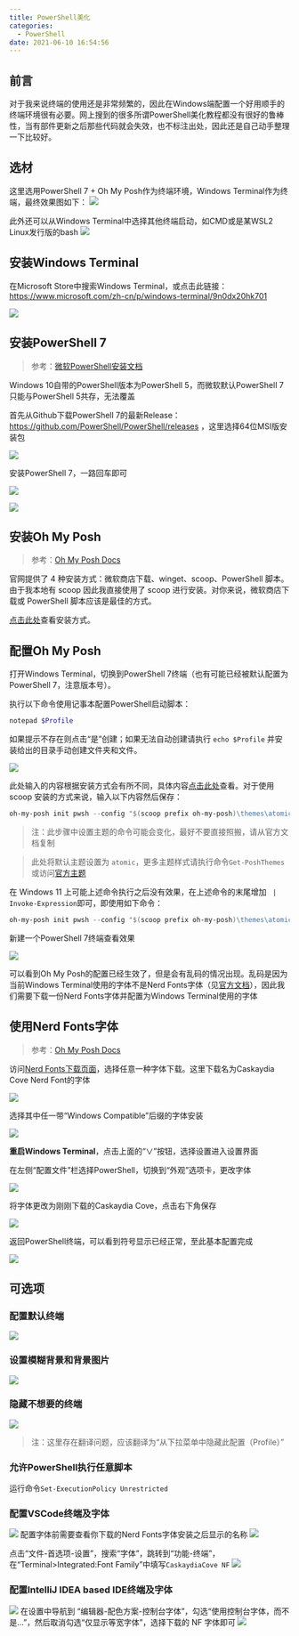 ```yaml
---
title: PowerShell美化
categories:
  - PowerShell
date: 2021-06-10 16:54:56
---
```

<script type="text/javascript" src="/js/push.js"></script>

## 前言
对于我来说终端的使用还是非常频繁的，因此在Windows端配置一个好用顺手的终端环境很有必要。网上搜到的很多所谓PowerShell美化教程都没有很好的鲁棒性，当有部件更新之后那些代码就会失效，也不标注出处，因此还是自己动手整理一下比较好。

## 选材
这里选用PowerShell 7 + Oh My Posh作为终端环境，Windows Terminal作为终端，最终效果图如下：
![](img/173755.jpg)

此外还可以从Windows Terminal中选择其他终端启动，如CMD或是某WSL2 Linux发行版的bash
![](img/174241.jpg)

## 安装Windows Terminal
在Microsoft Store中搜索Windows Terminal，或点击此链接：https://www.microsoft.com/zh-cn/p/windows-terminal/9n0dx20hk701

![](img/175447.jpg)



## 安装PowerShell 7
> 参考：[微软PowerShell安装文档](https://docs.microsoft.com/en-us/powershell/scripting/install/installing-powershell-core-on-windows?view=powershell-7.1)

Windows 10自带的PowerShell版本为PowerShell 5，而微软默认PowerShell 7只能与PowerShell 5共存，无法覆盖


首先从Github下载PowerShell 7的最新Release：https://github.com/PowerShell/PowerShell/releases ，这里选择64位MSI版安装包

![](img/174827.jpg)

安装PowerShell 7，一路回车即可

![](img/175111.jpg)

![](img/175224.jpg)

## 安装Oh My Posh
> 参考：[Oh My Posh Docs](https://ohmyposh.dev/docs/pwsh)

官网提供了 4 种安装方式：微软商店下载、winget、scoop、PowerShell 脚本。由于我本地有 scoop 因此我直接使用了 scoop 进行安装。对你来说，微软商店下载或 PowerShell 脚本应该是最佳的方式。

[点击此处](https://ohmyposh.dev/docs/installation/windows#install)查看安装方式。

## 配置Oh My Posh
打开Windows Terminal，切换到PowerShell 7终端（也有可能已经被默认配置为PowerShell 7，注意版本号）。

执行以下命令使用记事本配置PowerShell启动脚本：

```powershell
notepad $Profile
```

如果提示不存在则点击“是”创建；如果无法自动创建请执行 `echo $Profile` 并安装给出的目录手动创建文件夹和文件。

![](img/180950.jpg)

此处输入的内容根据安装方式会有所不同，具体内容[点击此处](https://ohmyposh.dev/docs/installation/windows#default-themes)查看。对于使用 scoop 安装的方式来说，输入以下内容然后保存：

```powershell
oh-my-posh init pwsh --config "$(scoop prefix oh-my-posh)\themes\atomic.omp.json"
```

>注：此步骤中设置主题的命令可能会变化，最好不要直接照搬，请从官方文档复制

>此处将默认主题设置为 `atomic`，更多主题样式请执行命令`Get-PoshThemes`或访问[官方主题](https://ohmyposh.dev/docs/themes)

在 Windows 11 上可能上述命令执行之后没有效果，在上述命令的末尾增加 ` | Invoke-Expression`即可，即使用如下命令：

```powershell
oh-my-posh init pwsh --config "$(scoop prefix oh-my-posh)\themes\atomic.omp.json" | Invoke-Expression
```

新建一个PowerShell 7终端查看效果

![](img/111204.jpg)

可以看到Oh My Posh的配置已经生效了，但是会有乱码的情况出现。乱码是因为当前Windows Terminal使用的字体不是Nerd Fonts字体（见[官方文档](https://ohmyposh.dev/docs/fonts#nerd-fonts)），因此我们需要下载一份Nerd Fonts字体并配置为Windows Terminal使用的字体

## 使用Nerd Fonts字体
>参考：[Oh My Posh Docs](https://ohmyposh.dev/docs/fonts)

访问[Nerd Fonts下载页面](https://www.nerdfonts.com/font-downloads)，选择任意一种字体下载。这里下载名为Caskaydia Cove Nerd Font的字体

![](img/112223.jpg)

选择其中任一带“Windows Compatible”后缀的字体安装

![](img/112404.jpg)

**重启Windows Terminal**，点击上面的“∨”按钮，选择设置进入设置界面

在左侧“配置文件”栏选择PowerShell，切换到“外观”选项卡，更改字体

![](img/112843.jpg)

将字体更改为刚刚下载的Caskaydia Cove，点击右下角保存

![](img/113045.jpg)

返回PowerShell终端，可以看到符号显示已经正常，至此基本配置完成

![](img/113416.jpg)

## 可选项
### 配置默认终端
![](img/113241.jpg)
### 设置模糊背景和背景图片
![](img/113620.jpg)
### 隐藏不想要的终端
![](img/113827.jpg)
>注：这里存在翻译问题，应该翻译为“从下拉菜单中隐藏此配置（Profile）”
### 允许PowerShell执行任意脚本
运行命令`Set-ExecutionPolicy Unrestricted`
### 配置VSCode终端及字体
![](img/121654.jpg)
配置字体前需要查看你下载的Nerd Fonts字体安装之后显示的名称
![](img/115642.jpg)

点击“文件-首选项-设置”，搜索“字体”，跳转到“功能-终端”，在“Terminal>Integrated:Font Family”中填写`CaskaydiaCove NF`
![](img/115155.jpg)
### 配置IntelliJ IDEA based IDE终端及字体
![](img/120314.jpg)
在设置中导航到 “编辑器-配色方案-控制台字体”，勾选“使用控制台字体，而不是...”，然后取消勾选“仅显示等宽字体”，选择下载的 NF 字体即可
![](img/120549.jpg)